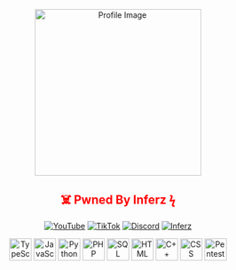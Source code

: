 <div align="center">
  <img src="https://media.discordapp.net/attachments/1421976148329627689/1423876455422754847/Screenshot_2025-05-26_035601-1.png?ex=68e1e7c9&is=68e09649&hm=0ecd95d97a09b1df244d8d5f5782934bebabaf34b0df729fb0709cfe234fd917&=&width=743&height=423" alt="Profile Image" width="300"/>

  <h2 style="color:red;">☠️ Pwned By Inferz ϟ</h2>
</div>
  
  <p align="center">
    <a href="https://youtube.com/selfwashere"><img src="https://img.shields.io/badge/YouTube-FF0000?style=for-the-badge&logo=youtube&logoColor=white" alt="YouTube"/></a>
    <a href="https://tiktok.com/gassed.wsh"><img src="https://img.shields.io/badge/TikTok-000000?style=for-the-badge&logo=tiktok&logoColor=white" alt="TikTok"/></a>
    <a href="https://discord.gg/ifz"><img src="https://img.shields.io/badge/Discord-5865F2?style=for-the-badge&logo=discord&logoColor=white" alt="Discord"/></a>
    <a href="https://www.inferz.pw/"><img src="https://img.shields.io/badge/Inferz-FF5722?style=for-the-badge&logo=firefox&logoColor=white" alt="Inferz"/></a>
  </p>
  <p align="center">
    <img src="https://cdn.jsdelivr.net/gh/devicons/devicon/icons/typescript/typescript-original.svg" height="40" alt="TypeScript"/>
    <img src="https://cdn.jsdelivr.net/gh/devicons/devicon/icons/javascript/javascript-original.svg" height="40" alt="JavaScript"/>
    <img src="https://cdn.jsdelivr.net/gh/devicons/devicon/icons/python/python-original.svg" height="40" alt="Python"/>
    <img src="https://cdn.jsdelivr.net/gh/devicons/devicon/icons/php/php-original.svg" height="40" alt="PHP"/>
    <img src="https://cdn.jsdelivr.net/gh/devicons/devicon/icons/mysql/mysql-original.svg" height="40" alt="SQL"/>
    <img src="https://cdn.jsdelivr.net/gh/devicons/devicon/icons/html5/html5-original.svg" height="40" alt="HTML"/>
    <img src="https://cdn.jsdelivr.net/gh/devicons/devicon/icons/cplusplus/cplusplus-original.svg" height="40" alt="C++"/>
    <img src="https://cdn.jsdelivr.net/gh/devicons/devicon/icons/css3/css3-original.svg" height="40" alt="CSS"/>
    <img src="https://cdn.jsdelivr.net/gh/devicons/devicon/icons/linux/linux-original.svg" height="40" alt="Pentest"/>
  </p>
</div>
